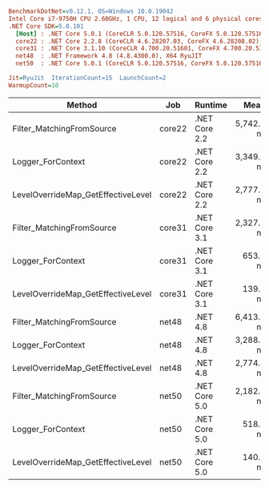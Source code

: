 ``` ini

BenchmarkDotNet=v0.12.1, OS=Windows 10.0.19042
Intel Core i7-9750H CPU 2.60GHz, 1 CPU, 12 logical and 6 physical cores
.NET Core SDK=5.0.101
  [Host] : .NET Core 5.0.1 (CoreCLR 5.0.120.57516, CoreFX 5.0.120.57516), X64 RyuJIT
  core22 : .NET Core 2.2.8 (CoreCLR 4.6.28207.03, CoreFX 4.6.28208.02), X64 RyuJIT
  core31 : .NET Core 3.1.10 (CoreCLR 4.700.20.51601, CoreFX 4.700.20.51901), X64 RyuJIT
  net48  : .NET Framework 4.8 (4.8.4300.0), X64 RyuJIT
  net50  : .NET Core 5.0.1 (CoreCLR 5.0.120.57516, CoreFX 5.0.120.57516), X64 RyuJIT

Jit=RyuJit  IterationCount=15  LaunchCount=2  
WarmupCount=10  

```
|                             Method |    Job |       Runtime |       Mean |    Error |   StdDev |
|----------------------------------- |------- |-------------- |-----------:|---------:|---------:|
|          Filter_MatchingFromSource | core22 | .NET Core 2.2 | 5,742.7 ns | 39.47 ns | 59.07 ns |
|                  Logger_ForContext | core22 | .NET Core 2.2 | 3,349.0 ns | 17.40 ns | 26.04 ns |
| LevelOverrideMap_GetEffectiveLevel | core22 | .NET Core 2.2 | 2,777.1 ns | 16.13 ns | 24.15 ns |
|          Filter_MatchingFromSource | core31 | .NET Core 3.1 | 2,327.5 ns | 17.36 ns | 25.98 ns |
|                  Logger_ForContext | core31 | .NET Core 3.1 |   653.5 ns |  5.78 ns |  8.66 ns |
| LevelOverrideMap_GetEffectiveLevel | core31 | .NET Core 3.1 |   139.9 ns |  3.36 ns |  4.92 ns |
|          Filter_MatchingFromSource |  net48 |      .NET 4.8 | 6,413.0 ns | 37.43 ns | 56.03 ns |
|                  Logger_ForContext |  net48 |      .NET 4.8 | 3,288.1 ns | 16.84 ns | 25.20 ns |
| LevelOverrideMap_GetEffectiveLevel |  net48 |      .NET 4.8 | 2,774.8 ns | 20.14 ns | 30.15 ns |
|          Filter_MatchingFromSource |  net50 | .NET Core 5.0 | 2,182.8 ns | 18.37 ns | 27.50 ns |
|                  Logger_ForContext |  net50 | .NET Core 5.0 |   518.3 ns |  6.08 ns |  9.11 ns |
| LevelOverrideMap_GetEffectiveLevel |  net50 | .NET Core 5.0 |   140.6 ns |  2.72 ns |  4.08 ns |
